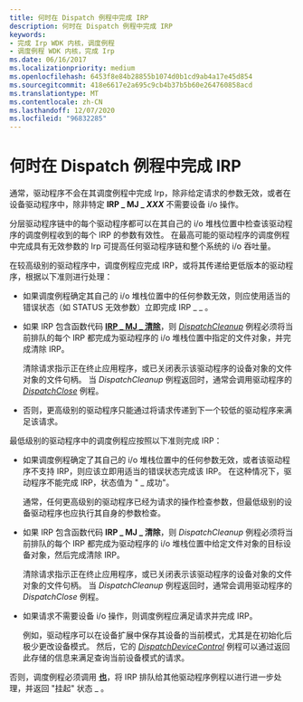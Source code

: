 ```yaml
---
title: 何时在 Dispatch 例程中完成 IRP
description: 何时在 Dispatch 例程中完成 IRP
keywords:
- 完成 Irp WDK 内核，调度例程
- 调度例程 WDK 内核，完成 Irp
ms.date: 06/16/2017
ms.localizationpriority: medium
ms.openlocfilehash: 6453f8e84b28855b1074d0b1cd9ab4a17e45d854
ms.sourcegitcommit: 418e6617e2a695c9cb4b37b5b60e264760858acd
ms.translationtype: MT
ms.contentlocale: zh-CN
ms.lasthandoff: 12/07/2020
ms.locfileid: "96832285"
---
```

# <a name="when-to-complete-an-irp-in-a-dispatch-routine"></a>何时在 Dispatch 例程中完成 IRP





通常，驱动程序不会在其调度例程中完成 Irp，除非给定请求的参数无效，或者在设备驱动程序中，除非特定 **IRP \_ MJ \_ <em>XXX</em>** 不需要设备 i/o 操作。

分层驱动程序链中的每个驱动程序都可以在其自己的 i/o 堆栈位置中检查该驱动程序的调度例程收到的每个 IRP 的参数有效性。 在最高可能的驱动程序的调度例程中完成具有无效参数的 Irp 可提高任何驱动程序链和整个系统的 i/o 吞吐量。

在较高级别的驱动程序中，调度例程应完成 IRP，或将其传递给更低版本的驱动程序，根据以下准则进行处理：

-   如果调度例程确定其自己的 i/o 堆栈位置中的任何参数无效，则应使用适当的错误状态（如 STATUS 无效参数）立即完成 IRP \_ \_ 。

-   如果 IRP 包含函数代码 [**IRP \_ MJ \_ 清除**](./irp-mj-cleanup.md)，则 [*DispatchCleanup*](/windows-hardware/drivers/ddi/wdm/nc-wdm-driver_dispatch) 例程必须将当前排队的每个 IRP 都完成为驱动程序的 i/o 堆栈位置中指定的文件对象，并完成清除 IRP。

    清除请求指示正在终止应用程序，或已关闭表示该驱动程序的设备对象的文件对象的文件句柄。 当 *DispatchCleanup* 例程返回时，通常会调用驱动程序的 [*DispatchClose*](/windows-hardware/drivers/ddi/wdm/nc-wdm-driver_dispatch) 例程。

-   否则，更高级别的驱动程序只能通过将请求传递到下一个较低的驱动程序来满足该请求。

最低级别的驱动程序中的调度例程应按照以下准则完成 IRP：

-   如果调度例程确定了其自己的 i/o 堆栈位置中的任何参数无效，或者该驱动程序不支持 IRP，则应该立即用适当的错误状态完成该 IRP。 在这种情况下，驱动程序不能完成 IRP，状态值为 " \_ 成功"。

    通常，任何更高级别的驱动程序已经为请求的操作检查参数，但最低级别的设备驱动程序也应执行其自身的参数检查。

-   如果 IRP 包含函数代码 **IRP \_ MJ \_ 清除**，则 *DispatchCleanup* 例程必须将当前排队的每个 IRP 都完成为驱动程序的 i/o 堆栈位置中给定文件对象的目标设备对象，然后完成清除 IRP。

    清除请求指示正在终止应用程序，或已关闭表示该驱动程序的设备对象的文件对象的文件句柄。 当 *DispatchCleanup* 例程返回时，通常会调用驱动程序的 *DispatchClose* 例程。

-   如果请求不需要设备 i/o 操作，则调度例程应满足请求并完成 IRP。

    例如，驱动程序可以在设备扩展中保存其设备的当前模式，尤其是在初始化后极少更改设备模式。 然后，它的 [*DispatchDeviceControl*](/windows-hardware/drivers/ddi/wdm/nc-wdm-driver_dispatch) 例程可以通过返回此存储的信息来满足查询当前设备模式的请求。

否则，调度例程必须调用 [**也**](/windows-hardware/drivers/ddi/wdm/nf-wdm-iomarkirppending)，将 IRP 排队给其他驱动程序例程以进行进一步处理，并返回 "挂起" 状态 \_ 。

 


